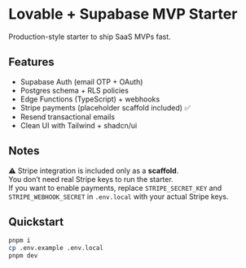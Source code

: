 # Lovable + Supabase MVP Starter

Production-style starter to ship SaaS MVPs fast.

## Features
- Supabase Auth (email OTP + OAuth)
- Postgres schema + RLS policies
- Edge Functions (TypeScript) + webhooks
- Stripe payments (placeholder scaffold included) ✅
- Resend transactional emails
- Clean UI with Tailwind + shadcn/ui

## Notes
⚠️ Stripe integration is included only as a **scaffold**.  
You don’t need real Stripe keys to run the starter.  
If you want to enable payments, replace `STRIPE_SECRET_KEY` and `STRIPE_WEBHOOK_SECRET` in `.env.local` with your actual Stripe keys.


## Quickstart
```bash
pnpm i
cp .env.example .env.local
pnpm dev

